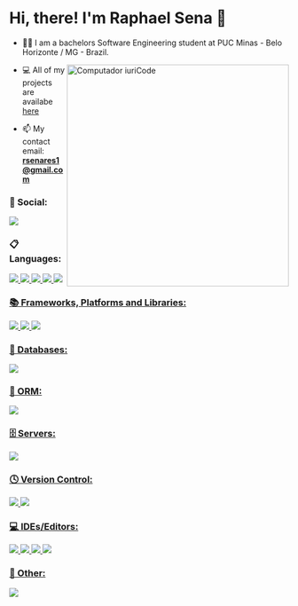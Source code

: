 <h1>Hi, there! I'm Raphael Sena 🤙</h1>

<!-- <p align="left"> <img src="https://komarev.com/ghpvc/?username=SirFilbido&label=Profile%20views&color=0e75b6&style=flat" alt="SirFilbido" /> </p> -->

- 👨‍🎓 I am a bachelors Software Engineering student at PUC Minas - Belo Horizonte / MG - Brazil.

<img src="https://raw.githubusercontent.com/MicaelliMedeiros/micaellimedeiros/master/image/computer-illustration.png" min-width="400px" max-width="400px" width="400px" align="right" alt="Computador iuriCode">

- 💻 All of my projects are availabe [here](https://github.com/raphael-sena?tab=repositories)

- 📫 My contact email: **rsenares1@gmail.com**

<h3 align="left">💬 Social:</h3>
          <a href="https://www.linkedin.com/in/raphael-sena/"> <img src="https://img.shields.io/badge/LinkedIn-0077B5?style=for-the-badge&logo=linkedin&logoColor=white" /></a>

<h3 align="left">📋 Languages:</h3>
          <div>
                    <a href="https://www.java.com/"> <img src="https://img.shields.io/badge/java-%23ED8B00.svg?style=for-the-badge&logo=openjdk&logoColor=white" />
                    <a href="https://www.javascript.com/"> <img src="https://img.shields.io/badge/javascript-%23323330.svg?style=for-the-badge&logo=javascript&logoColor=%23F7DF1E" />
                    <a href="https://www.javascript.com/"> <img src="https://img.shields.io/badge/html5-%23E34F26.svg?style=for-the-badge&logo=html5&logoColor=white" />
                    <a href="https://www.w3schools.com/html/"> <img src="https://img.shields.io/badge/html5-%23E34F26.svg?style=for-the-badge&logo=html5&logoColor=white" />
                    <a href="https://www.w3schools.com/css/"> <img src="https://img.shields.io/badge/css3-%231572B6.svg?style=for-the-badge&logo=css3&logoColor=white" />        
          <!--      <a href="https://www.android.com/"> <img src="https://img.shields.io/badge/Android-3DDC84?style=for-the-badge&logo=android&logoColor=white" />
                    <a href="https://kotlinlang.org/"> <img src="https://img.shields.io/badge/Kotlin-0095D5?&style=for-the-badge&logo=kotlin&logoColor=white" /> 
                    <a href="https://www.apple.com/ios"> <img src="https://img.shields.io/badge/iOS-000000?style=for-the-badge&logo=ios&logoColor=white" />
                    <a href="https://www.apple.com/swift/"> <img src="https://img.shields.io/badge/Swift-FA7343?style=for-the-badge&logo=swift&logoColor=white" />
                    <a href="https://dart.dev/"> <img src="https://img.shields.io/badge/Dart-0175C2?style=for-the-badge&logo=dart&logoColor=white" />
                    <a href="https://flutter.dev/"> <img src="https://img.shields.io/badge/Flutter-02569B?style=for-the-badge&logo=flutter&logoColor=white" /> -->
          </div>


<h3 align="left">📚 Frameworks, Platforms and Libraries:</h3>
          <div>
                    <a href="https://spring.io/"> <img src="https://img.shields.io/badge/spring-%236DB33F.svg?style=for-the-badge&logo=spring&logoColor=white" />
                    <a href="https://nodejs.org/en"> <img src="https://img.shields.io/badge/node.js-6DA55F?style=for-the-badge&logo=node.js&logoColor=white" />
                    <a href="https://jwt.io/"> <img src=" https://img.shields.io/badge/JWT-black?style=for-the-badge&logo=JSON%20web%20tokens" />
          </div>

<h3 align="left">💾 Databases:</h3>
          <div>
                    <a href="https://www.mysql.com/"> <img src="https://img.shields.io/badge/mysql-%2300f.svg?style=for-the-badge&logo=mysql&logoColor=white" />
          </div>
          
<h3 align="left">🎋 ORM:</h3>
          <div>
                    <a href="https://hibernate.org/"> <img src="https://img.shields.io/badge/Hibernate-59666C?style=for-the-badge&logo=Hibernate&logoColor=white" />
          </div>

<h3 align="left">🗄️ Servers:</h3>
          <div>
                    <a href="https://tomcat.apache.org/"> <img src="https://img.shields.io/badge/apache%20tomcat-%23F8DC75.svg?style=for-the-badge&logo=apache-tomcat&logoColor=black" />
          </div>

<h3 align="left">🕓 Version Control:</h3>
          <div>
                    <a href="https://github.com/"> <img src="https://img.shields.io/badge/github-%23121011.svg?style=for-the-badge&logo=github&logoColor=white" />
                    <a href="https://git-scm.com/"> <img src="https://img.shields.io/badge/git-%23F05033.svg?style=for-the-badge&logo=git&logoColor=white" />                  
          </div>

<h3 align="left">💻 IDEs/Editors:</h3>
          <div>
                    <a href="https://eclipseide.org/"> <img src="https://img.shields.io/badge/Eclipse-FE7A16.svg?style=for-the-badge&logo=Eclipse&logoColor=white" />  
                    <a href="https://www.jetbrains.com/idea/"> <img src="https://img.shields.io/badge/IntelliJIDEA-000000.svg?style=for-the-badge&logo=intellij-idea&logoColor=white" />  
                    <a href="https://code.visualstudio.com/"> <img src="https://img.shields.io/badge/Visual%20Studio%20Code-0078d7.svg?style=for-the-badge&logo=visual-studio-code&logoColor=white" />
                    <a href="https://code.visualstudio.com/"> <img src="https://img.shields.io/badge/Visual%20Studio-5C2D91.svg?style=for-the-badge&logo=visual-studio&logoColor=white" />                  
          </div>

<h3 align="left">🥅 Other:</h3>
          <div>
                    <a href="https://www.postman.com/"> <img src="https://img.shields.io/badge/Postman-FF6C37?style=for-the-badge&logo=postman&logoColor=white" />                 
          </div>
          

          
